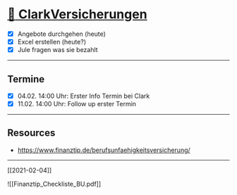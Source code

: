 # [:paperclip: ClarkVersicherungen](#DONE:0.001220703125)
- [x] Angebote durchgehen (heute)
- [x] Excel erstellen (heute?)
- [x] Jule fragen was sie bezahlt
---
##  Termine
- [x] 04.02. 14:00 Uhr: Erster Info Termin bei Clark
- [x] 11.02. 14:00 Uhr: Follow up erster Termin
---
## Resources
- https://www.finanztip.de/berufsunfaehigkeitsversicherung/
---
[[2021-02-04]]
<!-- due:2021-02-11 -->
<!-- created:2021-02-04T18:55:29.921Z completed:2021-02-10T20:43:16.462Z -->

![[Finanztip_Checkliste_BU.pdf]]